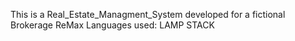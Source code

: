 
This is a Real_Estate_Managment_System developed for a fictional Brokerage ReMax 
Languages used: LAMP STACK 
